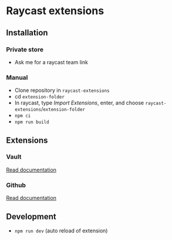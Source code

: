 # Raycast extensions

## Installation

### Private store

- Ask me for a raycast team link

### Manual

- Clone repository in `raycast-extensions`
- cd `extension-folder`
- In raycast, type *Import Extensions*, enter, and choose `raycast-extensions`/`extension-folder`
- `npm ci`
- `npm run build`

## Extensions

### Vault

[Read documentation](./vault/README.md)

### Github

[Read documentation](github/README.md)

## Development

- `npm run dev` (auto reload of extension)
